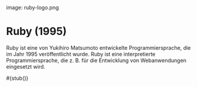 <div class='meta'>
image: ruby-logo.png
</div>

# Ruby (1995)

<p class='abstract'>
Ruby ist eine von Yukihiro Matsumoto entwickelte Programmiersprache, die im Jahr 1995 veröffentlicht wurde. Ruby ist eine interpretierte Programmiersprache, die z. B. für die Entwicklung von Webanwendungen eingesetzt wird.
</p>

<div class='alert alert-warning'>#{stub()}</div>
